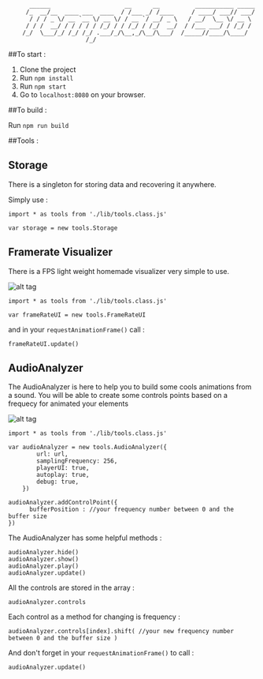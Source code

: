 ```
      ______                     __      __          ___________ _____
     /_  __/__  ____ ___  ____  / /___ _/ /____     / ____/ ___// ___/
      / / / _ \/ __ `__ \/ __ \/ / __ `/ __/ _ \   / __/  \__ \/ __ \
     / / /  __/ / / / / / /_/ / / /_/ / /_/  __/  / /___ ___/ / /_/ /
    /_/  \___/_/ /_/ /_/ .___/_/\__,_/\__/\___/  /_____//____/\____/
                      /_/

```

##To start :

1. Clone the project
2. Run ```npm install```
3. Run ```npm start```
4. Go to ```localhost:8080``` on your browser.

##To build :

Run ```npm run build```

##Tools :

## Storage

There is a singleton for storing data and recovering it anywhere.

Simply use :

```
import * as tools from './lib/tools.class.js'

var storage = new tools.Storage
```

## Framerate Visualizer

There is a FPS light weight homemade visualizer very simple to use.


![alt tag](http://www.zupimages.net/up/16/43/w3co.png)


```
import * as tools from './lib/tools.class.js'

var frameRateUI = new tools.FrameRateUI
```

and in your ```requestAnimationFrame()``` call :

```
frameRateUI.update()
```

## AudioAnalyzer

The AudioAnalyzer is here to help you to build some cools animations from a sound. You will be able to create some controls points based on a frequecy for animated your elements


![alt tag](http://zupimages.net/up/16/43/0zoj.png)


```
import * as tools from './lib/tools.class.js'

var audioAnalyzer = new tools.AudioAnalyzer({
        url: url,
        samplingFrequency: 256,
        playerUI: true,
        autoplay: true,
        debug: true,
    })

audioAnalyzer.addControlPoint({
      bufferPosition : //your frequency number between 0 and the buffer size
})

```


The AudioAnalyzer has some helpful methods :

```
audioAnalyzer.hide()
audioAnalyzer.show()
audioAnalyzer.play()
audioAnalyzer.update()
```

All the controls are stored in the array :

```
audioAnalyzer.controls
```

Each control as a method for changing is frequency :

```
audioAnalyzer.controls[index].shift( //your new frequency number between 0 and the buffer size )
```


And don't forget in your ```requestAnimationFrame()``` to call :

```
audioAnalyzer.update()
```
